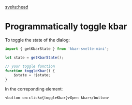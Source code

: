 <svelte:head>

<title>Programmatic Functions</title>
</svelte:head>

# Programmatically toggle kbar

To toggle the state of the dialog:

```js
import { getKbarState } from 'kbar-svelte-mini';

let state = getKbarState();

// your toggle function
function toggleKbar() {
	$state = !$state;
}
```

In the correponding element:

```svelte
<button on:click={toggleKbar}>Open kbar</button>
```
